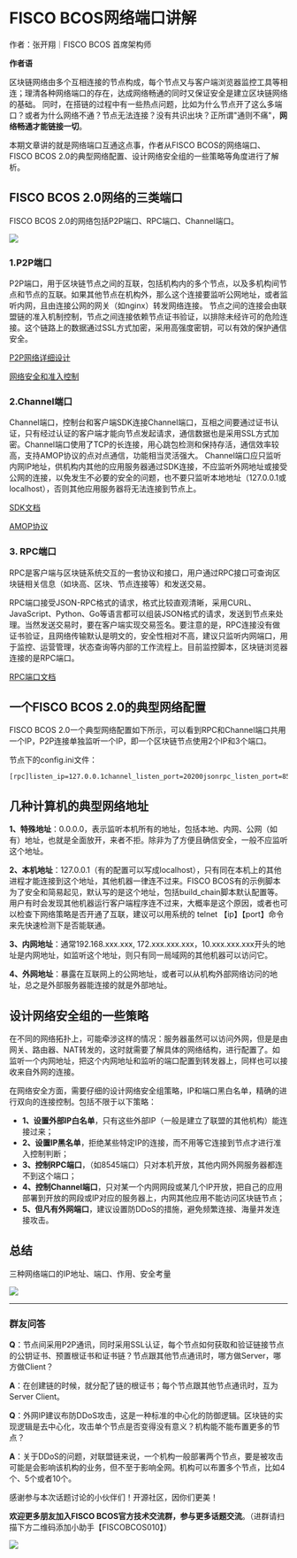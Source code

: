 # FISCO BCOS网络端口讲解

作者：张开翔｜FISCO BCOS 首席架构师

**作者语**

区块链网络由多个互相连接的节点构成，每个节点又与客户端浏览器监控工具等相连；理清各种网络端口的存在，达成网络畅通的同时又保证安全是建立区块链网络的基础。
同时，在搭链的过程中有一些热点问题，比如为什么节点开了这么多端口？或者为什么网络不通？节点无法连接？没有共识出块？正所谓"通则不痛"，**网络畅通才能链接一切**。

本期文章讲的就是网络端口互通这点事，作者从FISCO BCOS的网络端口、FISCO BCOS 2.0的典型网络配置、设计网络安全组的一些策略等角度进行了解析。

## FISCO BCOS 2.0网络的三类端口

FISCO BCOS 2.0的网络包括P2P端口、RPC端口、Channel端口。

![](../../../../images/articles/network_interface/IMG_4911.PNG)


### 1.P2P端口

P2P端口，用于区块链节点之间的互联，包括机构内的多个节点，以及多机构间节点和节点的互联。如果其他节点在机构外，那么这个连接要监听公网地址，或者监听内网，且由连接公网的网关（如nginx）转发网络连接。
节点之间的连接会由联盟链的准入机制控制，节点之间连接依赖节点证书验证，以排除未经许可的危险连接。这个链路上的数据通过SSL方式加密，采用高强度密钥，可以有效的保护通信安全。

[P2P网络详细设计](https://fisco-bcos-documentation.readthedocs.io/zh_CN/release-2.0/docs/design/p2p/p2p.html)

[网络安全和准入控制](https://fisco-bcos-documentation.readthedocs.io/zh_CN/release-2.0/docs/design/security_control/index.html)

### 2.Channel端口

Channel端口，控制台和客户端SDK连接Channel端口，互相之间要通过证书认证，只有经过认证的客户端才能向节点发起请求，通信数据也是采用SSL方式加密。Channel端口使用了TCP的长连接，用心跳包检测和保持存活，通信效率较高，支持AMOP协议的点对点通信，功能相当灵活强大。
Channel端口应只监听内网IP地址，供机构内其他的应用服务器通过SDK连接，不应监听外网地址或接受公网的连接，以免发生不必要的安全的问题，也不要只监听本地地址（127.0.0.1或localhost），否则其他应用服务器将无法连接到节点上。

[SDK文档](https://fisco-bcos-documentation.readthedocs.io/zh_CN/release-2.0/docs/sdk/sdk.html)

[AMOP协议](https://fisco-bcos-documentation.readthedocs.io/zh_CN/release-2.0/docs/app_dev/certificate_list.html)

### 3. RPC端口

RPC是客户端与区块链系统交互的一套协议和接口，用户通过RPC接口可查询区块链相关信息（如块高、区块、节点连接等）和发送交易。

RPC端口接受JSON-RPC格式的请求，格式比较直观清晰，采用CURL、JavaScript、Python、Go等语言都可以组装JSON格式的请求，发送到节点来处理。当然发送交易时，要在客户端实现交易签名。要注意的是，RPC连接没有做证书验证，且网络传输默认是明文的，安全性相对不高，建议只监听内网端口，用于监控、运营管理，状态查询等内部的工作流程上。目前监控脚本，区块链浏览器连接的是RPC端口。

[RPC端口文档](https://fisco-bcos-documentation.readthedocs.io/zh_CN/release-2.0/docs/design/rpc.html)

## 一个FISCO BCOS 2.0的典型网络配置

FISCO BCOS 2.0一个典型网络配置如下所示，可以看到RPC和Channel端口共用一个IP，P2P连接单独监听一个IP，即一个区块链节点使用2个IP和3个端口。 

节点下的config.ini文件：

```
[rpc]listen_ip=127.0.0.1channel_listen_port=20200jsonrpc_listen_port=8545[p2p]listen_ip=0.0.0.0listen_port=30300
```

## 几种计算机的典型网络地址

**1、特殊地址**：0.0.0.0，表示监听本机所有的地址，包括本地、内网、公网（如有）地址，也就是全面放开，来者不拒。除非为了方便且确信安全，一般不应监听这个地址。

**2、本机地址**：127.0.0.1（有的配置可以写成localhost），只有同在本机上的其他进程才能连接到这个地址，其他机器一律连不过来。FISCO BCOS有的示例脚本为了安全和简易起见，默认写的是这个地址，包括build_chain脚本默认配置等。用户有时会发现其他机器运行客户端程序连不过来，大概率是这个原因，或者也可以检查下网络策略是否开通了互联，建议可以用系统的 telnet 【ip】【port】命令来先快速检测下是否能联通。

**3、内网地址**：通常192.168.xxx.xxx, 172.xxx.xxx.xxx，10.xxx.xxx.xxx开头的地址是内网地址，如监听这个地址，则只有同一局域网的其他机器可以访问它。

**4、外网地址**：暴露在互联网上的公网地址，或者可以从机构外部网络访问的地址，总之是外部服务器能连接的就是外部地址。

## 设计网络安全组的一些策略

在不同的网络拓扑上，可能牵涉这样的情况：服务器虽然可以访问外网，但是是由网关、路由器、NAT转发的，这时就需要了解具体的网络结构，进行配置了。如监听一个内网地址，把这个内网地址和监听的端口配置到转发器上，同样也可以接收来自外网的连接。

在网络安全方面，需要仔细的设计网络安全组策略，IP和端口黑白名单，精确的进行双向的连接控制。包括不限于以下策略：

- **1、设置外部IP白名单**，只有这些外部IP（一般是建立了联盟的其他机构）能连接过来；
- **2、设置IP黑名单**，拒绝某些特定IP的连接，而不用等它连接到节点才进行准入控制判断；
- **3、控制RPC端口**，（如8545端口）只对本机开放，其他内网外网服务器都连不到这个端口；
- **4、控制Channel端口**，只对某一个内网网段或某几个IP开放，把自己的应用部署到开放的网段或IP对应的服务器上，内网其他应用不能访问区块链节点；
- **5、但凡有外网端口**，建议设置防DDoS的措施，避免频繁连接、海量并发连接攻击。

## 总结

三种网络端口的IP地址、端口、作用、安全考量

![](../../../../images/articles/network_interface/IMG_4912.PNG)

------

### 群友问答

**Q**：节点间采用P2P通讯，同时采用SSL认证，每个节点如何获取和验证链接节点的公钥证书、预置根证书和证书链？节点跟其他节点通讯时，哪方做Server，哪方做Client？

**A**：在创建链的时候，就分配了链的根证书；每个节点跟其他节点通讯时，互为Server Client。

**Q**：外网IP建议布防DDoS攻击，这是一种标准的中心化的防御逻辑。区块链的实现逻辑是去中心化，攻击单个节点是否变得没有意义？机构能不能布置更多的节点？

**A**：关于DDoS的问题，对联盟链来说，一个机构一般部署两个节点，要是被攻击可能是会影响该机构的业务，但不至于影响全网。机构可以布置多个节点，比如4个、5个或者10个。

感谢参与本次话题讨论的小伙伴们！开源社区，因你们更美！

**欢迎更多朋友加入FISCO BCOS官方技术交流群，参与更多话题交流**。（进群请扫描下方二维码添加小助手【FISCOBCOS010】）

![](../../../../images/articles/小助手_FISCOBCOS010.png)
